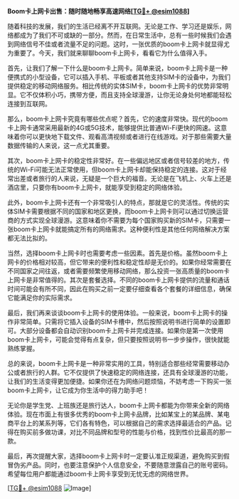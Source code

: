 **Boom卡上网卡出售：随时随地畅享高速网络[[TG💪+ @esim1088](https://t.me/s/esim1088)]**

随着科技的发展，我们的生活已经离不开互联网。无论是工作、学习还是娱乐，网络都成为了我们不可或缺的一部分。然而，在日常生活中，总有一些时候我们会遇到网络信号不佳或者流量不足的问题。这时，一张优质的boom卡上网卡就显得尤为重要了。今天，我们就来聊聊boom卡上网卡，看看它为什么值得入手。

首先，让我们了解一下什么是boom卡上网卡。简单来说，boom卡上网卡是一种便携式的小型设备，它可以插入手机、平板或者其他支持SIM卡的设备中，为我们提供稳定的移动网络服务。相比传统的实体SIM卡，boom卡上网卡的优势非常明显。它不仅体积小巧，携带方便，而且支持全球漫游，让你无论身处何地都能轻松连接到互联网。

那么，boom卡上网卡究竟有哪些优点呢？首先，它的速度非常快。现代的boom卡上网卡通常采用最新的4G或5G技术，能够提供比普通Wi-Fi更快的网速。这意味着你可以更快地下载文件、观看高清视频或者进行在线游戏。对于那些需要大量数据传输的人来说，这一点尤其重要。

其次，boom卡上网卡的稳定性非常好。在一些偏远地区或者信号较差的地方，传统的Wi-Fi可能无法正常使用，但boom卡上网卡却能保持稳定的连接。这对于经常出差或者旅行的人来说，无疑是一个巨大的福音。无论是在飞机上、火车上还是酒店里，只要你有boom卡上网卡，就能享受到稳定的网络体验。

此外，boom卡上网卡还有一个非常吸引人的特点，那就是它的灵活性。传统的实体SIM卡需要根据不同的国家和地区更换，而boom卡上网卡则可以通过切换运营商的方式实现全球漫游。这意味着你不需要为每个国家购买新的SIM卡，只需要一张boom卡上网卡就能搞定所有的网络需求。这种便利性是其他任何网络解决方案都无法比拟的。

当然，选择boom卡上网卡时也需要考虑一些因素。首先是价格。虽然boom卡上网卡的价格相对较高，但它带来的便利性和稳定性却是无价的。如果你经常需要在不同国家之间往返，或者需要频繁使用移动网络，那么投资一张高质量的boom卡上网卡是非常值得的。其次是套餐选择。不同的boom卡上网卡提供的流量和通话时间可能会有所不同，因此在购买之前一定要仔细查看各个套餐的详细信息，确保它能满足你的实际需求。

最后，我们再来谈谈boom卡上网卡的使用体验。一般来说，boom卡上网卡的操作非常简单。只需将它插入设备的SIM卡槽中，然后按照说明书进行简单的设置即可。大部分设备都会自动识别boom卡上网卡并完成连接。如果你是第一次使用boom卡上网卡，可能会觉得有点复杂，但只要按照说明书一步步操作，很快就能熟练掌握。

总的来说，boom卡上网卡是一种非常实用的工具，特别适合那些经常需要移动办公或者旅行的人群。它不仅提供了快速稳定的网络连接，还具有全球漫游的功能，让我们的生活变得更加便捷。如果你还在为网络问题烦恼，不妨考虑一下购买一张boom卡上网卡，让它成为你生活中的得力助手吧！

无论你是学生党、上班族还是旅行达人，boom卡上网卡都能为你带来全新的网络体验。现在市面上有很多优秀的boom卡上网卡品牌，比如某宝上的某品牌、某电商平台上的某系列等，它们各有特色，可以根据自己的需求选择最适合的产品。记得在购买前多做功课，对比不同品牌和型号的性能与价格，找到性价比最高的那一款。

最后，再次提醒大家，选择boom卡上网卡时一定要认准正规渠道，避免购买到假冒伪劣产品。同时，也要注意保护个人信息安全，不要随意泄露自己的账号密码。希望每位用户都能通过boom卡上网卡享受到无忧无虑的网络世界。

[[TG💪+ @esim1088](https://t.me/s/esim1088) ![Image](https://i.postimg.cc/4NQfJmqS/Snipaste-2025-05-13-00-14-12.png)]